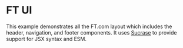 # FT UI

This example demonstrates all the FT.com layout which includes the header, navigation, and footer components. It uses [Sucrase] to provide support for JSX syntax and ESM.

[Sucrase]: https://github.com/alangpierce/sucrase
